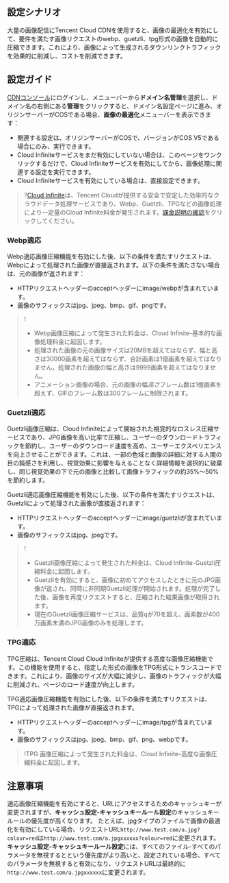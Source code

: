 
## 設定シナリオ
大量の画像配信にTencent Cloud CDNを使用すると、画像の最適化を有効にして、要件を満たす画像リクエストのwebp、guetzli、tpg形式の画像を自動的に圧縮できます。これにより、画像によって生成されるダウンリンクトラフィックを効果的に削減し、コストを削減できます。 

## 設定ガイド
[CDNコンソール](https://console.cloud.tencent.com/cdn)にログインし、メニューバーから**ドメイン名管理**を選択し、ドメイン名の右側にある**管理**をクリックすると、ドメイン名設定ページに進み、オリジンサーバーがCOSである場合、**画像の最適化**メニューバーを表示できます：
- 関連する設定は、オリジンサーバーがCOSで、バージョンがCOS V5である場合にのみ、実行できます。
- Cloud Infiniteサービスをまだ有効にしていない場合は、このページをワンクリックするだけで、Cloud Infiniteサービスを有効にしてから、画像処理に関連する設定を実行できます。
- Cloud Infiniteサービスを有効にしている場合は、直接設定できます。

>?[Cloud Infinite](https://intl.cloud.tencent.com/products/ci)は、Tencent Cloudが提供する安全で安定した効率的なクラウドデータ処理サービスであり、Webp、Guetzli、TPGなどの画像処理により一定量のCloud Infinite料金が発生されます。[課金説明の確認](https://intl.cloud.tencent.com/document/product/1045/33431)をクリックしてください。

### Webp適応
Webp適応画像圧縮機能を有効にした後、以下の条件を満たすリクエストは、Webpによって処理された画像が直接返されます。以下の条件を満たさない場合は、元の画像が返されます：
- HTTPリクエストヘッダーのacceptヘッダーにimage/webpが含まれています。 
- 画像のサフィックスはjpg、jpeg、bmp、gif、pngです。

>! 
>- Webp画像圧縮によって発生された料金は、Cloud Infinite-基本的な画像処理料金に起因します。
>- 処理された画像の元の画像サイズは20MBを超えてはならず、幅と高さは30000画素を超えてはならず、合計画素は1億画素を超えてはなりません。処理された画像の幅と高さは9999画素を超えてはなりません。
>- アニメーション画像の場合、元の画像の幅*高さ*フレーム数は1億画素を超えず、GIFのフレーム数は300フレームに制限されます。

### Guetzli適応
Guetzli画像圧縮は、Cloud Infiniteによって開始された視覚的なロスレス圧縮サービスであり、JPG画像を高い比率で圧縮し、ユーザーのダウンロードトラフィックを節約し、ユーザーのダウンロード速度を高め、ユーザーエクスペリエンスを向上させることができます。これは、一部の色域と画像の詳細に対する人間の目の鈍感さを利用し、視覚効果に影響を与えることなく詳細情報を選択的に破棄し、同じ視覚効果の下で元の画像と比較して画像トラフィックの約35%〜50%を節約します。

Guetzli適応画像圧縮機能を有効にした後、以下の条件を満たすリクエストは、Guetzliによって処理された画像が直接返されます：
- HTTPリクエストヘッダーのacceptヘッダーにimage/guetzliが含まれています。
- 画像のサフィックスはjpg、jpegです。

> !
>- Guetzli画像圧縮によって発生された料金は、Cloud Infinite-Guetzli圧縮料金に起因します。
> - Guetzliを有効にすると、画像に初めてアクセスしたときに元のJPG画像が返され、同時に非同期Guetzli処理が開始されます。処理が完了した後、画像を再度リクエストすると、圧縮された結果画像が取得されます。
> - 現在のGuetzli画像圧縮サービスは、品質qが70を超え、画素数が400万画素未満のJPG画像のみを処理します。

### TPG適応

TPG圧縮は、Tencent Cloud Cloud Infiniteが提供する高度な画像圧縮機能です。この機能を使用すると、指定した形式の画像をTPG形式にトランスコードできます。これにより、画像のサイズが大幅に減少し、画像のトラフィックが大幅に削減され、ページのロード速度が向上します。

TPG適応画像圧縮機能を有効にした後、以下の条件を満たすリクエストは、TPGによって処理された画像が直接返されます。
- HTTPリクエストヘッダーのacceptヘッダーにimage/tpgが含まれています。
- 画像のサフィックスはjpg、jpeg、bmp、gif、png、webpです。

> !TPG 画像圧縮によって発生された料金は、Cloud Infinite-高度な画像圧縮料金に起因します。

## 注意事項
適応画像圧縮機能を有効にすると、URLにアクセスするためのキャッシュキーが変更されますが、**キャッシュ設定-キャッシュキールール設定**のキャッシュキールールの優先度が高くなります。
たとえば、jpgタイプのファイルで画像の最適化を有効にしている場合、リクエストURL`http://www.test.com/a.jpg?colour=red`は`http://www.test.com/a.jpgxxxxxx?colour=red`に変更されます。**キャッシュ設定-キャッシュキールール設定**には、すべてのファイル-すべてのパラメータを無視するとという優先度がより高いと、設定されている場合、すべてのパラメータを無視すると有効になり、リクエストURLは最終的に`http://www.test.com/a.jpgxxxxxx`に変更されます。




